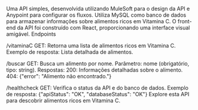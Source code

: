 Uma API simples, desenvolvida utilizando MuleSoft para o design da API e Anypoint para configurar os fluxos. Utiliza MySQL como banco de dados para armazenar informações sobre alimentos ricos em Vitamina C. O front-end da API foi construído com React, proporcionando uma interface visual amigável.
Endpoints

/vitaminaC
GET:
Retorna uma lista de alimentos ricos em Vitamina C.
Exemplo de resposta: Lista detalhada de alimentos.

/buscar
GET:
Busca um alimento por nome.
Parâmetro: nome (obrigatório, tipo: string).
Respostas:
200: Informações detalhadas sobre o alimento.
404: {"error": "Alimento não encontrado."}

/healthcheck
GET:
Verifica o status da API e do banco de dados.
Exemplo de resposta: {"apiStatus": "OK", "databaseStatus": "OK"}
Explore esta API para descobrir alimentos ricos em Vitamina C.
